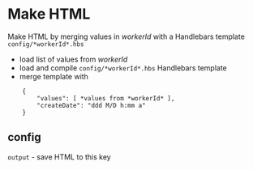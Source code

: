 # Make HTML

Make HTML by merging values in *workerId* with a Handlebars template `config/*workerId*.hbs`

- load list of values from *workerId*
- load and compile `config/*workerId*.hbs` Handlebars template
- merge template with 

````
    { 
        "values": [ *values from *workerId* ],
        "createDate": "ddd M/D h:mm a"
    }
````

## config

`output` - save HTML to this key
